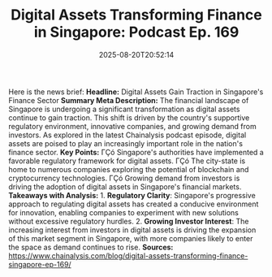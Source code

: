 ﻿---
title: "Digital Assets Transforming Finance in Singapore: Podcast Ep. 169"
date: "2025-08-20T20:52:14"
category: "Markets"
summary: ""
slug: "digital assets transforming finance in singapore podcast ep "
source_urls:
  - "https://www.chainalysis.com/blog/digital-assets-transforming-finance-singapore-ep-169/"
seo:
  title: "Digital Assets Transforming Finance in Singapore: Podcast Ep. 169 | Hash n Hedge"
  description: ""
  keywords: ["news", "markets", "brief"]
---
Here is the news brief:  **Headline:** Digital Assets Gain Traction in Singapore's Finance Sector  **Summary Meta Description:** The financial landscape of Singapore is undergoing a significant transformation as digital assets continue to gain traction. This shift is driven by the country's supportive regulatory environment, innovative companies, and growing demand from investors. As explored in the latest Chainalysis podcast episode, digital assets are poised to play an increasingly important role in the nation's finance sector.  **Key Points:**  ΓÇó Singapore's authorities have implemented a favorable regulatory framework for digital assets. ΓÇó The city-state is home to numerous companies exploring the potential of blockchain and cryptocurrency technologies. ΓÇó Growing demand from investors is driving the adoption of digital assets in Singapore's financial markets.  **Takeaways with Analysis:**  1. **Regulatory Clarity**: Singapore's progressive approach to regulating digital assets has created a conducive environment for innovation, enabling companies to experiment with new solutions without excessive regulatory hurdles. 2. **Growing Investor Interest**: The increasing interest from investors in digital assets is driving the expansion of this market segment in Singapore, with more companies likely to enter the space as demand continues to rise.  **Sources:** https://www.chainalysis.com/blog/digital-assets-transforming-finance-singapore-ep-169/ 
